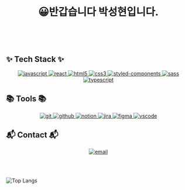 <h1 align="center">😀반갑습니다 박성현입니다.</h1>

<br>
<br>
<br>
 

<p align="left">
</p>

  <h2>✨ Tech Stack ✨</h2>
  <p align="center">
  <a href="https://developer.mozilla.org/en-US/docs/Web/JavaScript" target="_blank" rel="noreferrer">
    <img src="https://img.shields.io/badge/JavaScript-F7DF1E?style=for-the-badge&logo=javascript&logoColor=black" alt="javascript"/>
  </a>
  <a href="https://reactjs.org/" target="_blank" rel="noreferrer">
    <img src="https://img.shields.io/badge/React-61DAFB?style=for-the-badge&logo=react&logoColor=black" alt="react"/>
  </a>
  <a href="https://developer.mozilla.org/en-US/docs/Web/HTML" target="_blank" rel="noreferrer">
    <img src="https://img.shields.io/badge/HTML5-E34F26?style=for-the-badge&logo=html5&logoColor=white" alt="html5"/>
  </a>
  <a href="https://developer.mozilla.org/en-US/docs/Web/CSS" target="_blank" rel="noreferrer">
    <img src="https://img.shields.io/badge/CSS3-1572B6?style=for-the-badge&logo=css3&logoColor=white" alt="css3"/>
  </a>
  <a href="https://styled-components.com/" target="_blank" rel="noreferrer">
    <img src="https://img.shields.io/badge/StyledComponents-DB7093?style=for-the-badge&logo=styled-components&logoColor=white" alt="styled-components"/>
  </a>
  <a href="https://sass-lang.com" target="_blank" rel="noreferrer">
    <img src="https://img.shields.io/badge/Sass-CC6699?style=for-the-badge&logo=sass&logoColor=white" alt="sass"/>
  </a>
  <a href="https://www.typescriptlang.org/" target="_blank" rel="noreferrer">
    <img src="https://img.shields.io/badge/TypeScript-007ACC?style=for-the-badge&logo=typescript&logoColor=white" alt="typescript"/>
  </a>
</p>

<h2>📚 Tools 📚</h2>
<p align="center">
  <a href="https://git-scm.com/" target="_blank" rel="noreferrer">
    <img src="https://img.shields.io/badge/Git-F05032?style=for-the-badge&logo=git&logoColor=white" alt="git"/>
  </a>
  <a href="https://github.com/" target="_blank" rel="noreferrer">
    <img src="https://img.shields.io/badge/GitHub-181717?style=for-the-badge&logo=github&logoColor=white" alt="github"/>
  </a>
  <a href="https://www.notion.so/" target="_blank" rel="noreferrer">
    <img src="https://img.shields.io/badge/Notion-000000?style=for-the-badge&logo=notion&logoColor=white" alt="notion"/>
  </a>
  <a href="https://www.atlassian.com/software/jira" target="_blank" rel="noreferrer">
    <img src="https://img.shields.io/badge/Jira-0052CC?style=for-the-badge&logo=jira&logoColor=white" alt="jira"/>
  </a>
  <a href="https://www.figma.com/" target="_blank" rel="noreferrer">
    <img src="https://img.shields.io/badge/Figma-F24E1E?style=for-the-badge&logo=figma&logoColor=white" alt="figma"/>
  </a>
  <a href="https://code.visualstudio.com/" target="_blank" rel="noreferrer">
    <img src="https://img.shields.io/badge/VSCode-007ACC?style=for-the-badge&logo=visual-studio-code&logoColor=white" alt="vscode"/>
  </a>
</p>

<h2>📬 Contact 📬</h2>
<p align="center">
  <a href="mailto:codiee@naver.com">
    <img src="https://img.shields.io/badge/codiee@naver.com-D14836?style=for-the-badge&logo=gmail&logoColor=white" alt="email"/>
  </a>
</p>
<br>
<br>

![Top Langs](https://github-readme-stats.vercel.app/api/top-langs/?username=Hyun-EG&layout=compact)

